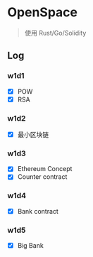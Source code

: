 # OpenSpace
> 使用 Rust/Go/Solidity

## Log
### w1d1
- [x] POW
- [x] RSA

### w1d2
- [x] 最小区块链
  
### w1d3
- [x] Ethereum Concept
- [x] Counter contract

### w1d4
- [x] Bank contract

### w1d5
- [x] Big Bank